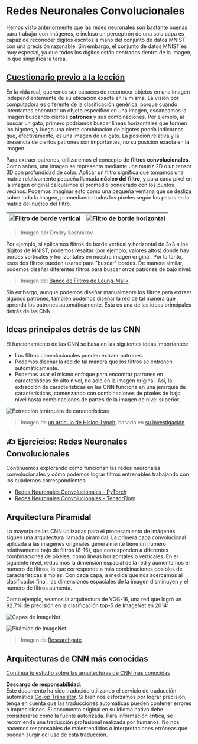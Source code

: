 <!--
CO_OP_TRANSLATOR_METADATA:
{
  "original_hash": "088837b42b7d99198bf62db8a42411e0",
  "translation_date": "2025-08-24T09:17:43+00:00",
  "source_file": "lessons/4-ComputerVision/07-ConvNets/README.md",
  "language_code": "es"
}
-->
# Redes Neuronales Convolucionales

Hemos visto anteriormente que las redes neuronales son bastante buenas para trabajar con imágenes, e incluso un perceptrón de una sola capa es capaz de reconocer dígitos escritos a mano del conjunto de datos MNIST con una precisión razonable. Sin embargo, el conjunto de datos MNIST es muy especial, ya que todos los dígitos están centrados dentro de la imagen, lo que simplifica la tarea.

## [Cuestionario previo a la lección](https://ff-quizzes.netlify.app/en/ai/quiz/13)

En la vida real, queremos ser capaces de reconocer objetos en una imagen independientemente de su ubicación exacta en la misma. La visión por computadora es diferente de la clasificación genérica, porque cuando intentamos encontrar un objeto específico en una imagen, escaneamos la imagen buscando ciertos **patrones** y sus combinaciones. Por ejemplo, al buscar un gato, primero podríamos buscar líneas horizontales que formen los bigotes, y luego una cierta combinación de bigotes podría indicarnos que, efectivamente, es una imagen de un gato. La posición relativa y la presencia de ciertos patrones son importantes, no su posición exacta en la imagen.

Para extraer patrones, utilizaremos el concepto de **filtros convolucionales**. Como sabes, una imagen se representa mediante una matriz 2D o un tensor 3D con profundidad de color. Aplicar un filtro significa que tomamos una matriz relativamente pequeña llamada **núcleo del filtro**, y para cada píxel en la imagen original calculamos el promedio ponderado con los puntos vecinos. Podemos imaginar esto como una pequeña ventana que se desliza sobre toda la imagen, promediando todos los píxeles según los pesos en la matriz del núcleo del filtro.

![Filtro de borde vertical](../../../../../lessons/4-ComputerVision/07-ConvNets/images/filter-vert.png) | ![Filtro de borde horizontal](../../../../../lessons/4-ComputerVision/07-ConvNets/images/filter-horiz.png)
----|----

> Imagen por Dmitry Soshnikov

Por ejemplo, si aplicamos filtros de borde vertical y horizontal de 3x3 a los dígitos de MNIST, podemos resaltar (por ejemplo, valores altos) donde hay bordes verticales y horizontales en nuestra imagen original. Por lo tanto, esos dos filtros pueden usarse para "buscar" bordes. De manera similar, podemos diseñar diferentes filtros para buscar otros patrones de bajo nivel:

> Imagen del [Banco de Filtros de Leung-Malik](https://www.robots.ox.ac.uk/~vgg/research/texclass/filters.html)

Sin embargo, aunque podemos diseñar manualmente los filtros para extraer algunos patrones, también podemos diseñar la red de tal manera que aprenda los patrones automáticamente. Esta es una de las ideas principales detrás de las CNN.

## Ideas principales detrás de las CNN

El funcionamiento de las CNN se basa en las siguientes ideas importantes:

* Los filtros convolucionales pueden extraer patrones.
* Podemos diseñar la red de tal manera que los filtros se entrenen automáticamente.
* Podemos usar el mismo enfoque para encontrar patrones en características de alto nivel, no solo en la imagen original. Así, la extracción de características en las CNN funciona en una jerarquía de características, comenzando con combinaciones de píxeles de bajo nivel hasta combinaciones de partes de la imagen de nivel superior.

![Extracción jerárquica de características](../../../../../lessons/4-ComputerVision/07-ConvNets/images/FeatureExtractionCNN.png)

> Imagen de [un artículo de Hislop-Lynch](https://www.semanticscholar.org/paper/Computer-vision-based-pedestrian-trajectory-Hislop-Lynch/26e6f74853fc9bbb7487b06dc2cf095d36c9021d), basado en [su investigación](https://dl.acm.org/doi/abs/10.1145/1553374.1553453)

## ✍️ Ejercicios: Redes Neuronales Convolucionales

Continuemos explorando cómo funcionan las redes neuronales convolucionales y cómo podemos lograr filtros entrenables trabajando con los cuadernos correspondientes:

* [Redes Neuronales Convolucionales - PyTorch](../../../../../lessons/4-ComputerVision/07-ConvNets/ConvNetsPyTorch.ipynb)
* [Redes Neuronales Convolucionales - TensorFlow](../../../../../lessons/4-ComputerVision/07-ConvNets/ConvNetsTF.ipynb)

## Arquitectura Piramidal

La mayoría de las CNN utilizadas para el procesamiento de imágenes siguen una arquitectura llamada piramidal. La primera capa convolucional aplicada a las imágenes originales generalmente tiene un número relativamente bajo de filtros (8-16), que corresponden a diferentes combinaciones de píxeles, como líneas horizontales o verticales. En el siguiente nivel, reducimos la dimensión espacial de la red y aumentamos el número de filtros, lo que corresponde a más combinaciones posibles de características simples. Con cada capa, a medida que nos acercamos al clasificador final, las dimensiones espaciales de la imagen disminuyen y el número de filtros aumenta.

Como ejemplo, veamos la arquitectura de VGG-16, una red que logró un 92.7% de precisión en la clasificación top-5 de ImageNet en 2014:

![Capas de ImageNet](../../../../../lessons/4-ComputerVision/07-ConvNets/images/vgg-16-arch1.jpg)

![Pirámide de ImageNet](../../../../../lessons/4-ComputerVision/07-ConvNets/images/vgg-16-arch.jpg)

> Imagen de [Researchgate](https://www.researchgate.net/figure/Vgg16-model-structure-To-get-the-VGG-NIN-model-we-replace-the-2-nd-4-th-6-th-7-th_fig2_335194493)

## Arquitecturas de CNN más conocidas

[Continúa tu estudio sobre las arquitecturas de CNN más conocidas](CNN_Architectures.md)

**Descargo de responsabilidad**:  
Este documento ha sido traducido utilizando el servicio de traducción automática [Co-op Translator](https://github.com/Azure/co-op-translator). Si bien nos esforzamos por lograr precisión, tenga en cuenta que las traducciones automáticas pueden contener errores o imprecisiones. El documento original en su idioma nativo debe considerarse como la fuente autorizada. Para información crítica, se recomienda una traducción profesional realizada por humanos. No nos hacemos responsables de malentendidos o interpretaciones erróneas que puedan surgir del uso de esta traducción.